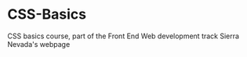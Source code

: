 # CSS-Basics
CSS basics course, part of the Front End Web development track
Sierra Nevada's webpage
